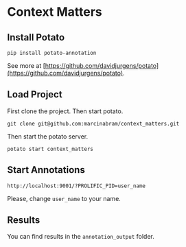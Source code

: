 # Context Matters

## Install Potato

    pip install potato-annotation

See more at [https://github.com/davidjurgens/potato](https://github.com/davidjurgens/potato).

## Load Project

First clone the project. Then start potato.

    git clone git@github.com:marcinabram/context_matters.git

Then start the potato server.

    potato start context_matters

## Start Annotations

    http://localhost:9001/?PROLIFIC_PID=user_name

Please, change `user_name` to your name.

## Results

You can find results in the `annotation_output` folder.

